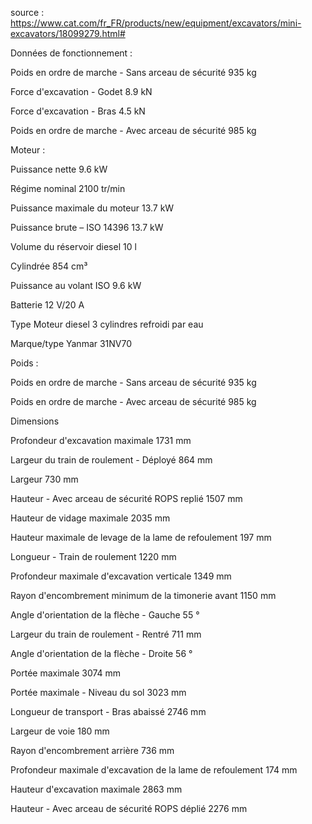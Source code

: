 source : https://www.cat.com/fr_FR/products/new/equipment/excavators/mini-excavators/18099279.html#

Données de fonctionnement :

Poids en ordre de marche - Sans arceau de sécurité 935 kg

Force d'excavation - Godet 8.9 kN

Force d'excavation - Bras 4.5 kN

Poids en ordre de marche - Avec arceau de sécurité 985 kg

Moteur :

Puissance nette 9.6 kW

Régime nominal 2100 tr/min

Puissance maximale du moteur 13.7 kW

Puissance brute – ISO 14396 13.7 kW

Volume du réservoir diesel 10 l

Cylindrée 854 cm³

Puissance au volant ISO 9.6 kW

Batterie 12 V/20 A

Type Moteur diesel 3 cylindres refroidi par eau

Marque/type Yanmar 31NV70

Poids :

Poids en ordre de marche - Sans arceau de sécurité 935 kg

Poids en ordre de marche - Avec arceau de sécurité 985 kg


 Dimensions
 
 
Profondeur d'excavation maximale 	1731 mm

Largeur du train de roulement - Déployé 	864 mm

Largeur 	730 mm

Hauteur - Avec arceau de sécurité ROPS replié 	1507 mm

Hauteur de vidage maximale 	2035 mm

Hauteur maximale de levage de la lame de refoulement 	197 mm

Longueur - Train de roulement 	1220 mm

Profondeur maximale d'excavation verticale 	1349 mm

Rayon d'encombrement minimum de la timonerie avant 	1150 mm

Angle d'orientation de la flèche - Gauche 	55 °

Largeur du train de roulement - Rentré 	711 mm

Angle d'orientation de la flèche - Droite 	56 °

Portée maximale 	3074 mm

Portée maximale - Niveau du sol 	3023 mm

Longueur de transport - Bras abaissé 	2746 mm

Largeur de voie 	180 mm

Rayon d'encombrement arrière 	736 mm

Profondeur maximale d'excavation de la lame de refoulement 	174 mm

Hauteur d'excavation maximale 	2863 mm

Hauteur - Avec arceau de sécurité ROPS déplié 	2276 mm
